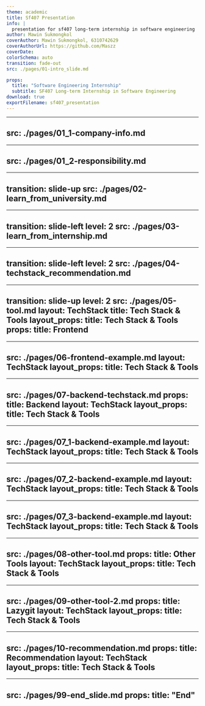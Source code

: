 ```yaml
---
theme: academic
title: Sf407 Presentation
info: |
  presentation for sf407 long-term internship in software engineering
author: Mawin Sukmongkol
coverAuthor: Mawin Sukmongkol, 6310742629
coverAuthorUrl: https://github.com/Maszz
coverDate:
colorSchema: auto
transition: fade-out
src: ./pages/01-intro_slide.md

props:
  title: "Software Engineering Internship"
  subtitle: SF407 Long-term Internship in Software Engineering
download: true
exportFilename: sf407_presentation
---
```


---
src: ./pages/01_1-company-info.md
---

---
src: ./pages/01_2-responsibility.md
---

---
transition: slide-up
src: ./pages/02-learn_from_university.md
---

---
transition: slide-left
level: 2
src: ./pages/03-learn_from_internship.md
---

---
transition: slide-left
level: 2
src: ./pages/04-techstack_recommendation.md
---

---
transition: slide-up
level: 2
src: ./pages/05-tool.md
layout: TechStack
title: Tech Stack & Tools
layout_props:
  title: Tech Stack & Tools
props:
  title: Frontend
---

---
src: ./pages/06-frontend-example.md
layout: TechStack
layout_props:
  title: Tech Stack & Tools
---

---
src: ./pages/07-backend-techstack.md
props:
  title: Backend
layout: TechStack
layout_props:
  title: Tech Stack & Tools
---

---
src: ./pages/07_1-backend-example.md
layout: TechStack
layout_props:
  title: Tech Stack & Tools
---

---
src: ./pages/07_2-backend-example.md
layout: TechStack
layout_props:
  title: Tech Stack & Tools
---

---
src: ./pages/07_3-backend-example.md
layout: TechStack
layout_props:
  title: Tech Stack & Tools
---

---
src: ./pages/08-other-tool.md
props:
  title: Other Tools
layout: TechStack
layout_props:
  title: Tech Stack & Tools
---

---
src: ./pages/09-other-tool-2.md
props:
  title: Lazygit
layout: TechStack
layout_props:
  title: Tech Stack & Tools
---

---
src: ./pages/10-recommendation.md
props:
  title: Recommendation
layout: TechStack
layout_props:
  title: Tech Stack & Tools
---

---
src: ./pages/99-end_slide.md
props:
  title: "End"
---
